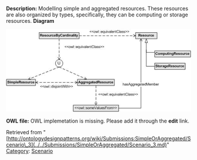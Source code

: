 __Description:__ Modelling simple and aggregated resources. These resources are also organized by types, specifically, they can be computing or storage resources.
__Diagram__




[![Image:ResourceSoA.jpg‎](../../images/a/a4/ResourceSoA.jpg)](../../Image/ResourceSoA.jpg.md "Image:ResourceSoA.jpg‎")




__OWL file:__ OWL implemetation is missing. Please add it through the __edit__ link.





Retrieved from "[http://ontologydesignpatterns.org/wiki/Submissions:SimpleOrAggregated/Scenario\_3](../../Submissions/SimpleOrAggregated/Scenario_3.md)"
 [Category](http://ontologydesignpatterns.org/wiki/Special:Categories "Special:Categories"): [Scenario](../../Category/Scenario.md "Category:Scenario")